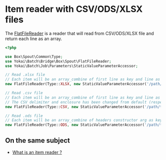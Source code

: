 # Item reader with CSV/ODS/XLSX files

The [FlatFileReader](../src/FlatFileReader.php) is a reader 
that will read from CSV/ODS/XLSX file and return each line as an array.

```php
<?php

use Box\Spout\Common\Type;
use Yokai\Batch\Bridge\Box\Spout\FlatFileReader;
use Yokai\Batch\Job\Parameters\StaticValueParameterAccessor;

// Read .xlsx file
// Each item will be an array_combine of first line as key and line as values
new FlatFileReader(Type::XLSX, new StaticValueParameterAccessor('/path/to/file.xlsx'));

// Read .csv file
// Each item will be an array_combine of first line as key and line as values
// The CSV delimiter and enclosure has been changed from default (respectively ',' & '"')
new FlatFileReader(Type::CSV, new StaticValueParameterAccessor('/path/to/file.csv'), ['delimiter' => ';', 'enclosure' => '|']);

// Read .ods file
// Each item will be an array_combine of headers constructor arg as key and line as values
new FlatFileReader(Type::ODS, new StaticValueParameterAccessor('/path/to/file.ods'), [], FlatFileReader::HEADERS_MODE_SKIP, ['static', 'header', 'keys']);
```

## On the same subject

- [What is an item reader ?](https://github.com/yokai-php/batch/blob/0.x/docs/domain/item-job/item-reader.md)
